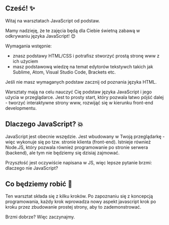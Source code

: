 ## Cześć! ✨

Witaj na warsztatach JavaScript od podstaw. 

Mamy nadzieję, że te zajęcia będą dla Ciebie świetną zabawą w odkrywaniu języka JavaScript! 😊

Wymagania wstępnie:

 - znasz podstawy HTML/CSS i potrafisz stworzyć prostą stronę www z ich użyciem
 - masz podstawową wiedzę na temat edytorów tekstywch takich jak Sublime, Atom, Visual Studio Code, Brackets etc.

Jeśli nie masz wymaganych podstaw zacznij od poznania języka HTML.

Warsztaty mają na celu nauczyć Cię podstaw języka JavaScript i jego użycia w przeglądarce. Jest to prosty start, który pozwala łatwo pójść dalej - tworzyć interaktywne strony www, rozwijąć się w kierunku front-end developmentu.

## Dlaczego JavaScript? 💥

JavaScript jest obecnie wszędzie. Jest wbudowany w Twoją przeglądarkę - więc wykonuje się po tzw. stronie klienta (front-end). Istnieje również Node.JS, który pozwala również programowanie po stronie serwera (backend), ale tym nie będziemy się dzisiaj zajmować.

Przyszłość jest oczywiście napisana w JS, więc lepsze pytanie brzmi: dlaczego nie JavaScript?

## Co będziemy robić 🔮

Ten warsztat składa się z kilku kroków. Po zapoznaniu się z koncepcją programowania, każdy krok wprowadza nowy aspekt javascript krok po kroku przez zbudowanie prostej strony, aby to zademonstrować.

Brzmi dobrze? Więc zaczynajmy.
